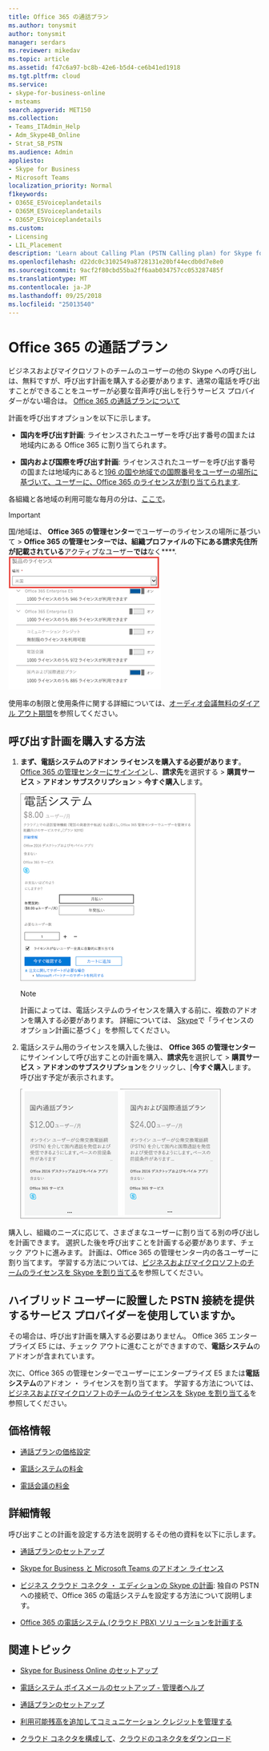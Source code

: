 ```yaml
---
title: Office 365 の通話プラン
ms.author: tonysmit
author: tonysmit
manager: serdars
ms.reviewer: mikedav
ms.topic: article
ms.assetid: f47c6a97-bc8b-42e6-b5d4-ce6b41ed1918
ms.tgt.pltfrm: cloud
ms.service:
- skype-for-business-online
- msteams
search.appverid: MET150
ms.collection:
- Teams_ITAdmin_Help
- Adm_Skype4B_Online
- Strat_SB_PSTN
ms.audience: Admin
appliesto:
- Skype for Business
- Microsoft Teams
localization_priority: Normal
f1keywords:
- O365E_E5Voiceplandetails
- O365M_E5Voiceplandetails
- O365P_E5Voiceplandetails
ms.custom:
- Licensing
- LIL_Placement
description: 'Learn about Calling Plan (PSTN Calling plan) for Skype for business options and how to get licenses for your organization. '
ms.openlocfilehash: d22dc0c3102549a8728131e20bf44ecdb0d7e8e0
ms.sourcegitcommit: 9acf2f80cbd55ba2ff6aab034757cc053287485f
ms.translationtype: MT
ms.contentlocale: ja-JP
ms.lasthandoff: 09/25/2018
ms.locfileid: "25013540"
---
```

# <a name="calling-plans-for-office-365"></a>Office 365 の通話プラン

ビジネスおよびマイクロソフトのチームのユーザーの他の Skype への呼び出しは、無料ですが、呼び出す計画を購入する必要があります、通常の電話を呼び出すことができることをユーザーが必要な音声呼び出しを行うサービス プロバイダーがない場合は。 [Office 365 の通話プランについて](what-are-calling-plans-in-office-365.md)
  
計画を呼び出すオプションを以下に示します。
  
- **国内を呼び出す計画**: ライセンスされたユーザーを呼び出す番号の国または地域内にある Office 365 に割り当てられます。
    
- **国内および国際を呼び出す計画**: ライセンスされたユーザーを呼び出す番号の国または地域内にあると[196 の国や地域での国際番号をユーザーの場所に基づいて、ユーザーに、Office 365 のライセンスが割り当てられます](country-and-region-availability-for-audio-conferencing-and-calling-plans/users-can-make-outbound-calls-to-these-countries-and-regions.md).
    
各組織と各地域の利用可能な毎月の分は、[ここで](country-and-region-availability-for-audio-conferencing-and-calling-plans/country-and-region-availability-for-audio-conferencing-and-calling-plans.md)。
  
> [!IMPORTANT]
> 国/地域は、 **Office 365 の管理センター**でユーザーのライセンスの場所に基づいて >  **Office 365 の管理センターでは、**組織プロファイル**の下にある請求先住所が記載されている**アクティブなユーザー**では**なく****.   
![ユーザーのライセンスの場所](media/cc1e16d1-8a5e-43e0-99a3-dc991efdfbab.png)
  
使用率の制限と使用条件に関する詳細については、[オーディオ会議無料のダイアル アウト期間](complimentary-dial-out-period.md)を参照してください。
  
## <a name="how-to-buy-a-calling-plan"></a>呼び出す計画を購入する方法

1. **まず、**電話システム**のアドオン ライセンスを購入する必要があります**。 [Office 365 の管理センターにサインイン](https://portal.office.com/adminportal/home?add=sub&amp;adminportal=1#/catalog)し、**請求先**を選択する > **購買サービス** > **アドオン サブスクリプション** > **今すぐ購入**します。
    
    ![クラウド PBX ライセンスを購入するときは、計画を呼び出し、ボイスを購入するためのオプションが表示されます。](media/5893fca0-292c-4cdf-9b43-c507a8b44b74.png)
  
    > [!NOTE]
    > 計画によっては、電話システムのライセンスを購入する前に、複数のアドオンを購入する必要があります。 詳細については、 [Skype](/SkypeForBusiness/skype-for-business-and-microsoft-teams-add-on-licensing/skype-for-business-and-microsoft-teams-add-on-licensing)で「ライセンスのオプション計画に基づく」を参照してください。
  
2. 電話システム用のライセンスを購入した後は、 **Office 365 の管理センター**にサインインして呼び出すことの計画を購入、**請求先**を選択して > **購買サービス** > **アドオンのサブスクリプション**をクリックし、[**今すぐ購入**します。 呼び出す予定が表示されます。
    
    ![クラウド PBX のライセンスを購入した後は、音声の通話プランを購入できます。](media/ab2d6dce-56eb-4bbc-ac1a-430b0c065d18.png)
  
購入し、組織のニーズに応じて、さまざまなユーザーに割り当てる別の呼び出しを計画できます。 選択した後を呼び出すことを計画する必要があります、チェック アウトに進みます。 計画は、Office 365 の管理センター内の各ユーザーに割り当てます。 学習する方法については、[ビジネスおよびマイクロソフトのチームのライセンスを Skype を割り当てる](/SkypeForBusiness/skype-for-business-and-microsoft-teams-add-on-licensing/assign-skype-for-business-and-microsoft-teams-licenses)を参照してください。
  
## <a name="do-you-have-a-service-provider-that-provides-on-premises-pstn-connectivity-for-hybrid-users"></a>ハイブリッド ユーザーに設置した PSTN 接続を提供するサービス プロバイダーを使用していますか。

その場合は、呼び出す計画を購入する必要はありません。 Office 365 エンタープライズ E5 には、チェック アウトに進むことができますので、**電話システム**のアドオンが含まれています。
  
次に、Office 365 の管理センターでユーザーにエンタープライズ E5 または**電話システム**のアドオン ・ ライセンスを割り当てます。 学習する方法については、[ビジネスおよびマイクロソフトのチームのライセンスを Skype を割り当てる](/SkypeForBusiness/skype-for-business-and-microsoft-teams-add-on-licensing/assign-skype-for-business-and-microsoft-teams-licenses)を参照してください。
  
## <a name="pricing-information"></a>価格情報

- [通話プランの価格設定](https://go.microsoft.com/fwlink/?LinkId=799761)
    
- [電話システムの料金](https://go.microsoft.com/fwlink/?linkid=799763)
    
- [電話会議の料金](https://go.microsoft.com/fwlink/?linkid=799762)
    
## <a name="for-more-information"></a>詳細情報

呼び出すことの計画を設定する方法を説明するその他の資料を以下に示します。
  
- [通話プランのセットアップ](set-up-calling-plans.md)
    
- [Skype for Business と Microsoft Teams のアドオン ライセンス](/SkypeForBusiness/skype-for-business-and-microsoft-teams-add-on-licensing/skype-for-business-and-microsoft-teams-add-on-licensing)
    
- [ビジネス クラウド コネクタ ・ エディションの Skype の計画](https://technet.microsoft.com/library/Mt605227.aspx): 独自の PSTN への接続で、Office 365 の電話システムを設定する方法について説明します。
    
- [Office 365 の電話システム (クラウド PBX) ソリューションを計画する](https://go.microsoft.com/fwlink/p/?LinkId=717926)
    
   
## <a name="related-topics"></a>関連トピック

- [Skype for Business Online のセットアップ](/SkypeForBusiness/set-up-skype-for-business-online/set-up-skype-for-business-online)
    
- [電話システム ボイスメールのセットアップ - 管理者ヘルプ](set-up-phone-system-voicemail.md)
    
- [通話プランのセットアップ](set-up-calling-plans.md)
    
- [利用可能残高を追加してコミュニケーション クレジットを管理する](add-funds-and-manage-communications-credits.md)
    
- [クラウド コネクタを構成して](https://technet.microsoft.com/library/mt605228.aspx)、[クラウドのコネクタをダウンロード](https://aka.ms/CloudConnectorInstaller)
  
  
 
